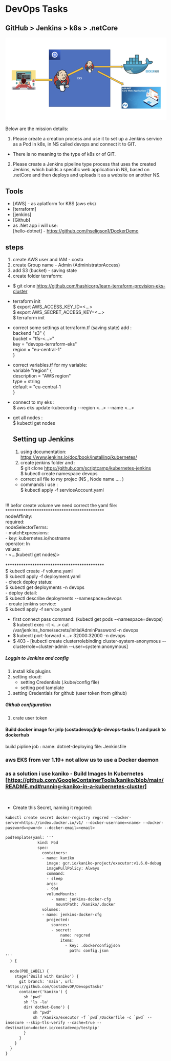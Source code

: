 # DevOps Tasks
## GitHub > Jenkins > k8s > .netCore

<img src="https://github.com/CostaDevOP/DevopsTasks/blob/main/pipline.png" alt="pipline">

Below are the mission details:
1. Please create a creation process and use it to set up a Jenkins service as a Pod in k8s, in NS called devops and connect it to GIT.
 - There is no meaning to the type of k8s or of GIT.
2. Please create a Jenkins pipeline type process that uses the created Jenkins,
which builds a specific web application in NS, based on .netCore
and then deploys and uploads it as a website on another NS.

## Tools

- [AWS] - as aplatform for K8S (aws eks)
- [terraform]
- [jenkins]
- [Github]
- as .Net app i will use:<br>
  [hello-dotnet] - https://github.com/hseligson1/DockerDemo <br>

## steps
 
1. create AWS user and IAM - costa
2. create Group name - Admin (AdministratorAccess)
3. add S3 (bucket) - saving state
4. create folder terraform:
- $ git clone https://github.com/hashicorp/learn-terraform-provision-eks-cluster<br>
- terraform init<br>
    $ export AWS_ACCESS_KEY_ID=<...><br>
    $ export AWS_SECRET_ACCESS_KEY=<...><br>
    $ terraform init
- correct some settings at terraform.tf (saving state) add :<br>
    backend "s3" {<br>
     bucket = "tfs-<...>" <br>
     key = "devops-terraform-eks"<br>
     region = "eu-central-1"<br>
    }<br>
- correct variables.tf for my variable:<br>
  variable "region" {<br>
   description = "AWS region"<br>
   type        = string<br>
   default     = "eu-central-1<br>
  }<br>
- connect to my eks :<br>
   $ aws eks update-kubeconfig --region <...> --name <...><br>
- get all nodes :<br>
   $ kubectl get nodes<br>

  ## Setting up Jenkins

  1. using documentation: https://www.jenkins.io/doc/book/installing/kubernetes/
  2. create jenkins folder and :<br>
      $ git clone https://github.com/scriptcamp/kubernetes-jenkins<br>
      $ kubectl create namespace devops<br>
  - correct all file to my projec (NS , Node name .... )<br>
  - commands i use :<br>
     $ kubectl apply -f serviceAccount.yaml<br>
     
<br>
    !!! befor create volume we need correct the yaml file: <br>
  ******************************************** <br>
        nodeAffinity: <br>
      required: <br>
        nodeSelectorTerms: <br>
        - matchExpressions: <br>
          - key: kubernetes.io/hostname <br>
            operator: In <br>
            values: <br>
            - <...(kubectl get nodes)> <br>
  <br>
  ******************************************** <br>
     $ kubectl create -f volume.yaml<br>
     $ kubectl apply -f deployment.yaml<br>
  - check deploy status:<br>
     $ kubectl get deployments -n devops<br>
  - deploy detail:<br>
     $ kubectl describe deployments --namespace=devops<br>
  - create jenkins service:<br>
     $ kubectl apply -f service.yaml<br>

  - first connect pass command: (kubectl get pods --namespace=devops)<br>
     $ kubectl exec -it <...> cat /var/jenkins_home/secrets/initialAdminPassword -n devops<br>
  -  $ kubectl port-forward <...> 32000:32000 -n devops <br>
  -  $ 403 - [kubectl create clusterrolebinding cluster-system-anonymous --clusterrole=cluster-admin --user=system:anonymous]

 ##### Loggin to Jenkins and config 
 1. install k8s plugins<br>
 2. setting cloud:<br>
    - setting Credentials (.kube/config file)<br>
    - setting pod tamplate<br>
 3. setting Credentials for github (user token from github)
 ##### Github configuration 
 1. crate user token

#### Build docker image for jnlp (costadevop/jnlp-devops-tasks:1) and push to dockerhub
build pipline job :
 name: dotnet-deploying
file: Jenkinsfile

### aws EKS from ver 1.19+ not allow us to use a Docker daemon

### as a solution i use kaniko - Build Images In Kubernetes [https://github.com/GoogleContainerTools/kaniko/blob/main/README.md#running-kaniko-in-a-kubernetes-cluster]
<br>

- Create this Secret, naming it regcred:
```
kubectl create secret docker-registry regcred --docker-server=https://index.docker.io/v1/ --docker-username=<name> --docker-password=<pword> --docker-email=<email>
```
```
podTemplate(yaml: '''
              kind: Pod
              spec:
                containers:
                - name: kaniko
                  image: gcr.io/kaniko-project/executor:v1.6.0-debug
                  imagePullPolicy: Always
                  command:
                  - sleep
                  args:
                  - 99d
                  volumeMounts:
                    - name: jenkins-docker-cfg
                      mountPath: /kaniko/.docker
                volumes:
                - name: jenkins-docker-cfg
                  projected:
                    sources:
                    - secret:
                        name: regcred
                        items:
                          - key: .dockerconfigjson
                            path: config.json
'''
  ) {

  node(POD_LABEL) {
    stage('Build with Kaniko') {
      git branch: 'main', url: 'https://github.com/CostaDevOP/DevopsTasks'
      container('kaniko') {
        sh 'pwd' 
        sh 'ls -la'
        dir('dotNet-Demo') {
            sh "pwd"
            sh '/kaniko/executor -f `pwd`/Dockerfile -c `pwd` --insecure --skip-tls-verify --cache=true --destination=docker.io/costadevop/testpip'
        }
      }
    }
  }
}
```
